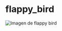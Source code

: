 # flappy_bird
![Imagen de flappy bird](https://www.feedme.design/content/images/size/w1200/2024/09/1_MZcxSSARUkVfSeAwzQ95kw.png)
